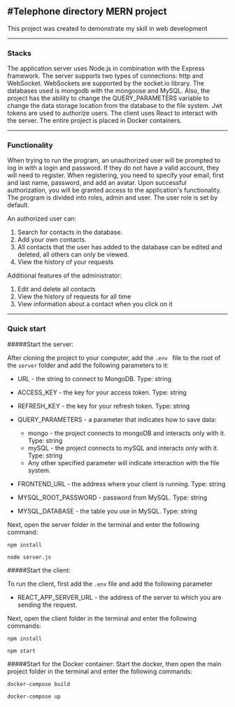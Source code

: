 ## #Telephone directory MERN project

This project was created to demonstrate my skill in web development

---

### Stacks

The application server uses Node.js in combination with the Express framework. The server supports two types of connections: http and WebSocket. WebSockets are supported by the socket.io library. The databases used is mongodb with the mongoose and MySQL. Also, the project has the ability to change the QUERY_PARAMETERS variable to change the data storage location from the database to the file system. Jwt tokens are used to authorize users. The client uses React to interact with the server. The entire project is placed in Docker containers.

---

### Functionality

When trying to run the program, an unauthorized user will be prompted to log in with a login and password. If they do not have a valid account, they will need to register. When registering, you need to specify your email, first and last name, password, and add an avatar.
Upon successful authorization, you will be granted access to the application's functionality.
The program is divided into roles, admin and user. The user role is set by default.

An authorized user can:

1. Search for contacts in the database.
2. Add your own contacts.
3. All contacts that the user has added to the database can be edited and deleted, all others can only be viewed.
4. View the history of your requests

Additional features of the administrator:

1. Edit and delete all contacts
2. View the history of requests for all time
3. View information about a contact when you click on it

---

### Quick start

#####Start the server:

After cloning the project to your computer, add the `.env ` file to the root of the `server` folder and add the following parameters to it:

- URL - the string to connect to MongoDB. Type: string

- ACCESS_KEY - the key for your access token. Type: string

- REFRESH_KEY - the key for your refresh token. Type: string

- QUERY_PARAMETERS - a parameter that indicates how to save data:

  - mongo - the project connects to mongoDB and interacts only with it. Type: string
  - mySQL - the project connects to mySQL and interacts only with it. Type: string
  - Any other specified parameter will indicate interaction with the file system.

- FRONTEND_URL - the address where your client is running. Type: string

- MYSQL_ROOT_PASSWORD - password from MySQL. Type: string

- MYSQL_DATABASE - the table you use in MySQL. Type: string

Next, open the server folder in the terminal and enter the following command:

```JS
npm install
```

```JS
node server.js
```

#####Start the client:

To run the client, first add the `.env` file and add the following parameter

- REACT_APP_SERVER_URL - the address of the server to which you are sending the request.

Next, open the client folder in the terminal and enter the following commands:

```JS
npm install
```

```JS
npm start
```

#####Start for the Docker container:
Start the docker, then open the main project folder in the terminal and enter the following commands:

```JS
docker-compose build
```

```JS
docker-compose up
```
